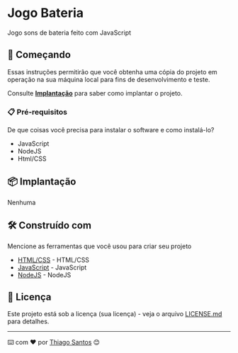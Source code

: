 # Jogo Bateria
Jogo sons de bateria feito com JavaScript

## 🚀 Começando

Essas instruções permitirão que você obtenha uma cópia do projeto em operação na sua máquina local para fins de desenvolvimento e teste.

Consulte **[Implantação](#-implanta%C3%A7%C3%A3o)** para saber como implantar o projeto.

### 📋 Pré-requisitos

De que coisas você precisa para instalar o software e como instalá-lo?

- JavaScript
- NodeJS
- Html/CSS

## 📦 Implantação
 
 Nenhuma

## 🛠️ Construído com

Mencione as ferramentas que você usou para criar seu projeto

* [HTML/CSS](https://www.w3schools.com/html/html_css.asp) - HTML/CSS
* [JavaScript](https://developer.mozilla.org/pt-BR/docs/Web/JavaScript) - JavaScript
* [NodeJS](https://nodejs.org/en/) - NodeJS
 
## 📄 Licença

Este projeto está sob a licença (sua licença) - veja o arquivo [LICENSE.md](https://github.com/usuario/projeto/licenca) para detalhes.


---
⌨️ com ❤️ por  [Thiago Santos](https://github.com/T0101J) 😊
